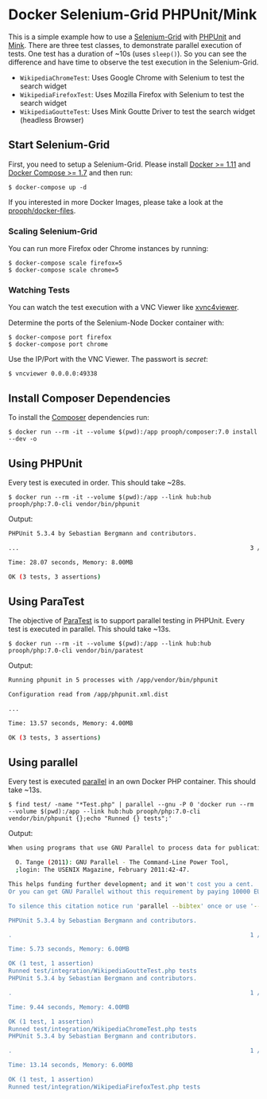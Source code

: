 # Docker Selenium-Grid PHPUnit/Mink

This is a simple example how to use a [Selenium-Grid](https://github.com/SeleniumHQ/selenium/wiki/Grid2) 
with [PHPUnit](https://phpunit.de/) and [Mink](http://mink.behat.org/en/latest/). There are three test classes, to 
demonstrate parallel execution of tests. One test has a duration of ~10s (uses `sleep()`). So you
can see the difference and have time to observe the test execution in the Selenium-Grid.

* `WikipediaChromeTest`: Uses Google Chrome with Selenium to test the search widget
* `WikipediaFirefoxTest`: Uses Mozilla Firefox with Selenium to test the search widget
* `WikipediaGoutteTest`: Uses Mink Goutte Driver to test the search widget (headless Browser)

## Start Selenium-Grid
First, you need to setup a Selenium-Grid. Please install [Docker >= 1.11](https://docs.docker.com/engine/installation/linux/ubuntulinux/) 
and [Docker Compose >= 1.7](https://docs.docker.com/compose/install/) and then run:

```
$ docker-compose up -d
```

If you interested in more Docker Images, please take a look at the [prooph/docker-files](https://github.com/prooph/docker-files).

### Scaling Selenium-Grid
You can run more Firefox oder Chrome instances by running:

```
$ docker-compose scale firefox=5
$ docker-compose scale chrome=5
```

### Watching Tests
You can watch the test execution with a VNC Viewer like [xvnc4viewer](https://wiki.ubuntuusers.de/VNC/#Kommandozeile).

Determine the ports of the Selenium-Node Docker container with:

```
$ docker-compose port firefox
$ docker-compose port chrome
```

Use the IP/Port with the VNC Viewer. The passwort is *secret*:

```
$ vncviewer 0.0.0.0:49338
```

## Install Composer Dependencies
To install the [Composer](https://getcomposer.org/) dependencies run:

```
$ docker run --rm -it --volume $(pwd):/app prooph/composer:7.0 install --dev -o
```

## Using PHPUnit
Every test is executed in order. This should take ~28s.

```
$ docker run --rm -it --volume $(pwd):/app --link hub:hub prooph/php:7.0-cli vendor/bin/phpunit
```

Output:

```bash
PHPUnit 5.3.4 by Sebastian Bergmann and contributors.

...                                                                 3 / 3 (100%)

Time: 28.07 seconds, Memory: 8.00MB

OK (3 tests, 3 assertions)
```

## Using ParaTest
The objective of [ParaTest](https://github.com/brianium/paratest) is to support parallel testing in PHPUnit.
Every test is executed in parallel. This should take ~13s.

```
$ docker run --rm -it --volume $(pwd):/app --link hub:hub prooph/php:7.0-cli vendor/bin/paratest
```

Output:

```bash
Running phpunit in 5 processes with /app/vendor/bin/phpunit

Configuration read from /app/phpunit.xml.dist

...

Time: 13.57 seconds, Memory: 4.00MB

OK (3 tests, 3 assertions)
```

## Using parallel
Every test is executed [parallel](https://launchpad.net/ubuntu/+source/parallel) in an own Docker PHP container. 
This should take ~13s.

```
$ find test/ -name "*Test.php" | parallel --gnu -P 0 'docker run --rm --volume $(pwd):/app --link hub:hub prooph/php:7.0-cli vendor/bin/phpunit {};echo "Runned {} tests";'
```

Output:
```bash
When using programs that use GNU Parallel to process data for publication please cite:

  O. Tange (2011): GNU Parallel - The Command-Line Power Tool,
  ;login: The USENIX Magazine, February 2011:42-47.

This helps funding further development; and it won't cost you a cent.
Or you can get GNU Parallel without this requirement by paying 10000 EUR.

To silence this citation notice run 'parallel --bibtex' once or use '--no-notice'.

PHPUnit 5.3.4 by Sebastian Bergmann and contributors.

.                                                                   1 / 1 (100%)

Time: 5.73 seconds, Memory: 6.00MB

OK (1 test, 1 assertion)
Runned test/integration/WikipediaGoutteTest.php tests
PHPUnit 5.3.4 by Sebastian Bergmann and contributors.

.                                                                   1 / 1 (100%)

Time: 9.44 seconds, Memory: 4.00MB

OK (1 test, 1 assertion)
Runned test/integration/WikipediaChromeTest.php tests
PHPUnit 5.3.4 by Sebastian Bergmann and contributors.

.                                                                   1 / 1 (100%)

Time: 13.14 seconds, Memory: 6.00MB

OK (1 test, 1 assertion)
Runned test/integration/WikipediaFirefoxTest.php tests
```
